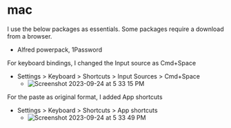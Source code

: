# mac

I use the below packages as essentials. Some packages require a download from a browser.
- Alfred powerpack, 1Password

For keyboard bindings, I changed the Input source as Cmd+Space
- Settings > Keyboard > Shortcuts > Input Sources > Cmd+Space
  - ![Screenshot 2023-09-24 at 5 33 15 PM](https://github.com/wikibootup/dotfiles/assets/6479173/41a0481e-5e29-4825-8bb2-954b74671375)


For the paste as original format, I added App shortcuts
- Settings > Keyboard > Shortcuts > App shortcuts
  - ![Screenshot 2023-09-24 at 5 33 49 PM](https://github.com/wikibootup/dotfiles/assets/6479173/cb6e048c-11ed-4b0d-a94b-455e2e172f0e)
